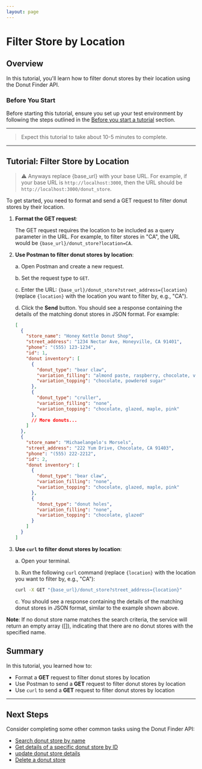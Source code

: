 ```yaml
---
layout: page
---
```


# Filter Store by Location

## Overview

In this tutorial, you'll learn how to filter donut stores by their location using the Donut Finder API.

### Before You Start 

Before starting this tutorial, ensure you set up your test environment by following the steps outlined in the [Before you start a tutorial](../before-you-start-tutorial.md) section.

---
> Expect this tutorial to take about 10-5 minutes to complete.
---

## Tutorial: Filter Store by Location

> ⚠️ Anyways replace {base_url} with your base URL. For example, if your base URL is `http://localhost:3000`, then the URL should be `http://localhost:3000/donut_store`.

To get started, you need to format and send a GET request to filter donut stores by their location.

1. **Format the GET request**:

    The GET request requires the location to be included as a query parameter in the URL. For example, to filter stores in "CA", the URL would be `{base_url}/donut_store?location=CA`.

2. **Use Postman to filter donut stores by location**:

    a. Open Postman and create a new request.

    b. Set the request type to `GET`.

    c. Enter the URL: `{base_url}/donut_store?street_address={location}` (replace `{location}` with the location you want to filter by, e.g., "CA").

    d. Click the **Send** button. You should see a response containing the details of the matching donut stores in JSON format. For example:

    ```json
    [
      {
        "store_name": "Honey Kettle Donut Shop",
        "street_address": "1234 Nectar Ave, Honeyville, CA 91401",
        "phone": "(555) 123-1234",
        "id": 1,
        "donut inventory": [
          {
            "donut_type": "bear claw",
            "variation_filling": "almond paste, raspberry, chocolate, vanilla cream",
            "variation_topping": "chocolate, powdered sugar"
          },
          {
            "donut_type": "cruller",
            "variation_filling": "none",
            "variation_topping": "chocolate, glazed, maple, pink"
          },
          // More donuts...
        ]
      },
      {
        "store_name": "Michaelangelo's Morsels",
        "street_address": "222 Yum Drive, Chocolate, CA 91403",
        "phone": "(555) 222-2212",
        "id": 2,
        "donut inventory": [
          {
            "donut_type": "bear claw",
            "variation_filling": "none",
            "variation_topping": "chocolate, glazed, maple, pink"
          },
          {
            "donut_type": "donut holes",
            "variation_filling": "none",
            "variation_topping": "chocolate, glazed"
          }
        ]
      }
    ]
    ```

3. **Use `curl` to filter donut stores by location**:

    a. Open your terminal.

    b. Run the following `curl` command (replace `{location}` with the location you want to filter by, e.g., "CA"):

    ```bash
    curl -X GET "{base_url}/donut_store?street_address={location}"
    ```

    c. You should see a response containing the details of the matching donut stores in JSON format, similar to the example shown above.

**Note**: If no donut store name matches the search criteria, the service will return an empty array ([]), indicating that there are no donut stores with the specified name.

## Summary

In this tutorial, you learned how to:

* Format a **GET** request to filter donut stores by location
* Use Postman to send a **GET** request to filter donut stores by location
* Use `curl` to send a **GET** request to filter donut stores by location

---

## Next Steps

Consider completing some other common tasks using the Donut Finder API:

* [Search donut store by name](search-store-by-name.md)
* [Get details of a specific donut store by ID](get-donut-store-by-id.md)
* [update donut store details](update-a-store.md)
* [Delete a donut store](delete-store.md)
